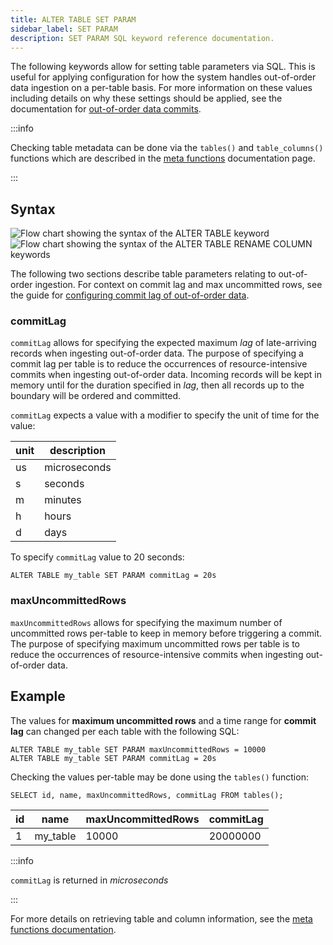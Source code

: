 ```yaml
---
title: ALTER TABLE SET PARAM
sidebar_label: SET PARAM
description: SET PARAM SQL keyword reference documentation.
---
```


The following keywords allow for setting table parameters via SQL. This is
useful for applying configuration for how the system handles out-of-order data
ingestion on a per-table basis. For more information on these values including
details on why these settings should be applied, see the documentation for
[out-of-order data commits](/docs/guides/out-of-order-commit-lag/).

:::info

Checking table metadata can be done via the `tables()` and `table_columns()`
functions which are described in the
[meta functions](/docs/reference/function/meta/) documentation page.

:::

## Syntax

![Flow chart showing the syntax of the ALTER TABLE keyword](/img/docs/diagrams/alterTable.svg)
![Flow chart showing the syntax of the ALTER TABLE RENAME COLUMN keywords](/img/docs/diagrams/alterTableSetParam.svg)

The following two sections describe table parameters relating to out-of-order
ingestion. For context on commit lag and max uncommitted rows, see the guide for
[configuring commit lag of out-of-order data](/docs/guides/out-of-order-commit-lag/).

### commitLag

`commitLag` allows for specifying the expected maximum _lag_ of late-arriving
records when ingesting out-of-order data. The purpose of specifying a commit lag
per table is to reduce the occurrences of resource-intensive commits when
ingesting out-of-order data. Incoming records will be kept in memory until for
the duration specified in _lag_, then all records up to the boundary will be
ordered and committed.

`commitLag` expects a value with a modifier to specify the unit of time for the
value:

| unit | description  |
| ---- | ------------ |
| us   | microseconds |
| s    | seconds      |
| m    | minutes      |
| h    | hours        |
| d    | days         |

To specify `commitLag` value to 20 seconds:

```questdb-sql
ALTER TABLE my_table SET PARAM commitLag = 20s
```

### maxUncommittedRows

`maxUncommittedRows` allows for specifying the maximum number of uncommitted
rows per-table to keep in memory before triggering a commit. The purpose of
specifying maximum uncommitted rows per table is to reduce the occurrences of
resource-intensive commits when ingesting out-of-order data.

## Example

The values for **maximum uncommitted rows** and a time range for **commit lag**
can changed per each table with the following SQL:

```questdb-sql title="Altering out-of-order parameters via SQL"
ALTER TABLE my_table SET PARAM maxUncommittedRows = 10000
ALTER TABLE my_table SET PARAM commitLag = 20s
```

Checking the values per-table may be done using the `tables()` function:

```questdb-sql title="List table metadata"
SELECT id, name, maxUncommittedRows, commitLag FROM tables();
```

| id  | name     | maxUncommittedRows | commitLag |
| --- | -------- | ------------------ | --------- |
| 1   | my_table | 10000              | 20000000  |

:::info

`commitLag` is returned in _microseconds_

:::

For more details on retrieving table and column information, see the
[meta functions documentation](/docs/reference/function/meta/).
